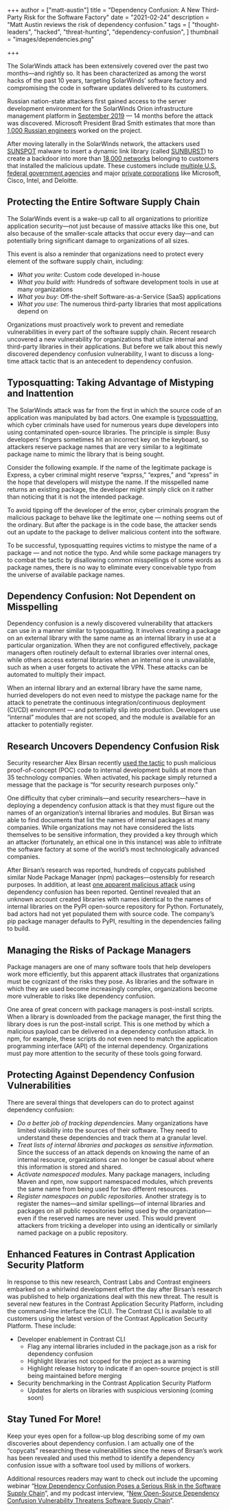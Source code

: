 +++
author = ["matt-austin"]
title = "Dependency Confusion: A New Third-Party Risk for the Software Factory"
date = "2021-02-24"
description = "Matt Austin reviews the risk of dependency confusion."
tags = [
    "thought-leaders",
    "hacked",
    "threat-hunting",
    "dependency-confusion",
]
thumbnail = "images/dependencies.png"

+++

The SolarWinds attack has been extensively covered over the past two months—and rightly so. It has been characterized as among the worst hacks of the past 10 years, targeting SolarWinds’ software factory and compromising the code in software updates delivered to its customers. 

Russian nation-state attackers first gained access to the server development environment for the SolarWinds Orion infrastructure management platform in [September 2019](https://www.itpro.com/security/358288/solarwinds-hackers-breached-systems-september-2019) — 14 months before the attack was discovered. Microsoft President Brad Smith estimates that more than [1,000 Russian engineers](https://www.infosecurity-magazine.com/news/microsoft-1000-hackers-worked/) worked on the project.

After moving laterally in the SolarWinds network, the attackers used [SUNSPOT](https://www.crowdstrike.com/blog/sunspot-malware-technical-analysis/) malware to insert a dynamic link library (called [SUNBURST](https://www.cynet.com/attack-techniques-hands-on/sunburst-backdoor-c2-communication-protocol/)) to create a backdoor into more than [18,000 networks](https://www.bloomberg.com/news/articles/2020-12-18/russia-linked-solarwinds-hack-ensnares-widening-list-of-victims) belonging to customers that installed the malicious update. These customers include [multiple U.S. federal government agencies](https://www.cnn.com/2020/12/16/politics/us-government-agencies-hack-uncertainty/index.html) and major [private corporations](https://www.businessinsider.com/solarwinds-hack-explained-government-agencies-cyber-security-2020-12) like Microsoft, Cisco, Intel, and Deloitte.

## Protecting the Entire Software Supply Chain

The SolarWinds event is a wake-up call to all organizations to prioritize application security—not just because of massive attacks like this one, but also because of the smaller-scale attacks that occur every day—and can potentially bring significant damage to organizations of all sizes.

This event is also a reminder that organizations need to protect every element of the software supply chain, including:

* _What you write_: Custom code developed in-house
* _What you build with_: Hundreds of software development tools in use at many organizations
* _What you buy_: Off-the-shelf Software-as-a-Service (SaaS) applications
* _What you use_: The numerous third-party libraries that most applications depend on


Organizations must proactively work to prevent and remediate vulnerabilities in every part of the software supply chain. Recent research uncovered a new vulnerability for organizations that utilize internal and third-party libraries in their applications. But before we talk about this newly discovered dependency confusion vulnerability, I want to discuss a long-time attack tactic that is an antecedent to dependency confusion.

## Typosquatting: Taking Advantage of Mistyping and Inattention

The SolarWinds attack was far from the first in which the source code of an application was manipulated by bad actors. One example is [typosquatting](https://www.csoonline.com/article/3600594/what-is-typosquatting-a-simple-but-effective-attack-technique.html), which cyber criminals have used for numerous years dupe developers into using contaminated open-source libraries. The principle is simple: Busy developers’ fingers sometimes hit an incorrect key on the keyboard, so attackers reserve package names that are very similar to a legitimate package name to mimic the library that is being sought. 

Consider the following example. If the name of the legitimate package is Express, a cyber criminal might reserve “exprss,” “expres,” and “xpress” in the hope that developers will mistype the name. If the misspelled name returns an existing package, the developer might simply click on it rather than noticing that it is not the intended package. 

To avoid tipping off the developer of the error, cyber criminals program the malicious package to behave like the legitimate one — nothing seems out of the ordinary. But after the package is in the code base, the attacker sends out an update to the package to deliver malicious content into the software.

To be successful, typosquatting requires victims to mistype the name of a package — and not notice the typo. And while some package managers try to combat the tactic by disallowing common misspellings of some words as package names, there is no way to eliminate every conceivable typo from the universe of available package names. 

## Dependency Confusion: Not Dependent on Misspelling

Dependency confusion is a newly discovered vulnerability that attackers can use in a manner similar to typosquatting. It involves creating a package on an external library with the same name as an internal library in use at a particular organization. When they are not configured effectively, package managers often routinely default to external libraries over internal ones, while others access external libraries when an internal one is unavailable, such as when a user forgets to activate the VPN. These attacks can be automated to multiply their impact.

When an internal library and an external library have the same name, hurried developers do not even need to mistype the package name for the attack to penetrate the continuous integration/continuous deployment (CI/CD) environment — and potentially slip into production. Developers use “internal” modules that are not scoped, and the module is available for an attacker to potentially register.

## Research Uncovers Dependency Confusion Risk

Security researcher Alex Birsan recently [used the tactic](https://blog.sonatype.com/sonatype-spots-150-malicious-npm-packages-copying-recent-software-supply-chain-attacks) to push malicious proof-of-concept (POC) code to internal development builds at more than 35 technology companies. When activated, his package simply returned a message that the package is “for security research purposes only.”      

One difficulty that cyber criminals—and security researchers—have in deploying a dependency confusion attack is that they must figure out the names of an organization’s internal libraries and modules. But Birsan was able to find documents that list the names of internal packages at many companies. While organizations may not have considered the lists themselves to be sensitive information, they provided a key through which an attacker (fortunately, an ethical one in this instance) was able to infiltrate the software factory at some of the world’s most technologically advanced companies.

After Birsan’s research was reported, hundreds of copycats published similar Node Package Manager (npm) packages—ostensibly for research purposes. In addition, at least [one apparent malicious attack](https://info.qentinel.com/blog/dependency-confusion-attack) using dependency confusion has been reported. Qentinel revealed that an unknown account created libraries with names identical to the names of internal libraries on the PyPI open-source repository for Python. Fortunately, bad actors had not yet populated them with source code. The company’s pip package manager defaults to PyPI, resulting in the dependencies failing to build.

## Managing the Risks of Package Managers

Package managers are one of many software tools that help developers work more efficiently, but this apparent attack illustrates that organizations must be cognizant of the risks they pose. As libraries and the software in which they are used become increasingly complex, organizations become more vulnerable to risks like dependency confusion. 

One area of great concern with package managers is post-install scripts. When a library is downloaded from the package manager, the first thing the library does is run the post-install script. This is one method by which a malicious payload can be delivered in a dependency confusion attack. In npm, for example, these scripts do not even need to match the application programming interface (API) of the internal dependency. Organizations must pay more attention to the security of these tools going forward.

## Protecting Against Dependency Confusion Vulnerabilities

There are several things that developers can do to protect against dependency confusion:

* _Do a better job of tracking dependencies._ Many organizations have limited visibility into the sources of their software. They need to understand these dependencies and track them at a granular level.
* _Treat lists of internal libraries and packages as sensitive information._ Since the success of an attack depends on knowing the name of an internal resource, organizations can no longer be casual about where this information is stored and shared.
* _Activate namespaced modules._ Many package managers, including Maven and npm, now support namespaced modules, which prevents the same name from being used for two different resources. 
* _Register namespaces on public repositories._ Another strategy is to register the names—and similar spellings—of internal libraries and packages on all public repositories being used by the organization—even if the reserved names are never used. This would prevent attackers from tricking a developer into using an identically or similarly named package on a public repository.

## Enhanced Features in Contrast Application Security Platform

In response to this new research, Contrast Labs and Contrast engineers embarked on a whirlwind development effort the day after Birsan’s research was published to help organizations deal with this new threat. The result is several new features in the Contrast Application Security Platform, including the command-line interface the (CLI). The Contrast CLI is available to all customers using the latest version of the Contrast Application Security Platform. These include:      

* Developer enablement in Contrast CLI
  * Flag any internal libraries included in the package.json as a risk for dependency confusion
  * Highlight libraries not scoped for the project as a warning
  * Highlight release history to indicate if an open-source project is still being maintained before merging
* Security benchmarking in the Contrast Application Security Platform
  * Updates for alerts on libraries with suspicious versioning (coming soon)  

## Stay Tuned For More!

Keep your eyes open for a follow-up blog describing some of my own discoveries about dependency confusion. I am actually one of the “copycats” researching these vulnerabilities since the news of Birsan’s work has been revealed and used this method to identify a dependency confusion issue with a software tool used by millions of workers.

Additional resources readers may want to check out include the upcoming webinar “[How Dependency Confusion Poses a Serious Risk in the Software Supply Chain](https://www.contrastsecurity.com/webinar/how-dependency-confusion-poses-a-serious-risk-in-the-software-supply-chain?utm_campaign=WB-swsupchain-N-Q1FY22&utm_medium=email&_hsmi=112430204&_hsenc=p2ANqtz-_oISSnTOAus6qoDHHiJDFo3upN2n8n08Xax2azagfhrYtrTGe3JJKgr7Gx6KiOj1yVUt8ZrHqyPk2-ZLYBqwdk6W0MR38pxajcGmiHfg7mePRBnRs&utm_content=112430204&utm_source=hs_email&hsLang=en-us)”, and my podcast interview, “[New Open-Source Dependency Confusion Vulnerability Threatens Software Supply Chain](https://soundcloud.com/contrastsecurity/new-open-source-dependency-confusion-vulnerability-threatens-software-supply-chain)”.      